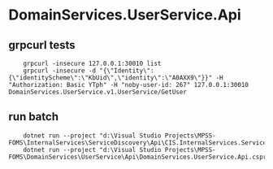﻿# DomainServices.UserService.Api

## grpcurl tests
        grpcurl -insecure 127.0.0.1:30010 list
        grpcurl -insecure -d "{\"Identity\":{\"identityScheme\":\"KbUid\",\"identity\":\"A0AXX9\"}}" -H "Authorization: Basic YTph" -H "noby-user-id: 267" 127.0.0.1:30010 DomainServices.UserService.v1.UserService/GetUser

## run batch
        dotnet run --project "d:\Visual Studio Projects\MPSS-FOMS\InternalServices\ServiceDiscovery\Api\CIS.InternalServices.ServiceDiscovery.Api.csproj"
        dotnet run --project "d:\Visual Studio Projects\MPSS-FOMS\DomainServices\UserService\Api\DomainServices.UserService.Api.csproj"
